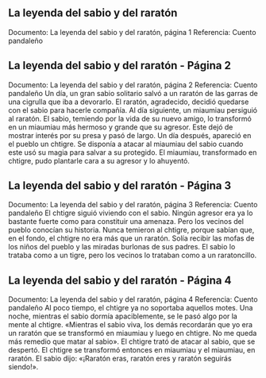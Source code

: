 ## La leyenda del sabio y del raratón
Documento: La leyenda del sabio y del raratón, página 1
Referencia: Cuento pandaleño


## La leyenda del sabio y del raratón - Página 2
Documento: La leyenda del sabio y del raratón, página 2
Referencia: Cuento pandaleño
Un día, un gran sabio solitario salvó a un raratón de las garras de una cigrulla que iba a devorarlo. El raratón, agradecido, decidió quedarse con el sabio para hacerle compañía.
Al día siguiente, un miaumiau persiguió al raratón. El sabio, temiendo por la vida de su nuevo amigo, lo transformó en un miaumiau más hermoso y grande que su agresor. Este dejó de mostrar interés por su presa y pasó de largo.
Un día después, apareció en el pueblo un chtigre. Se disponía a atacar al miaumiau del sabio cuando este usó su magia para salvar a su protegido. El miaumiau, transformado en chtigre, pudo plantarle cara a su agresor y lo ahuyentó.

## La leyenda del sabio y del raratón - Página 3
Documento: La leyenda del sabio y del raratón, página 3
Referencia: Cuento pandaleño
El chtigre siguió viviendo con el sabio. Ningún agresor era ya lo bastante fuerte como para constituir una amenaza.
Pero los vecinos del pueblo conocían su historia. Nunca temieron al chtigre, porque sabían que, en el fondo, el chtigre no era más que un raratón. Solía recibir las mofas de los niños del pueblo y las miradas burlonas de sus padres. El sabio lo trataba como a un tigre, pero los vecinos lo trataban como a un raratoncillo.

## La leyenda del sabio y del raratón - Página 4
Documento: La leyenda del sabio y del raratón, página 4
Referencia: Cuento pandaleño
Al poco tiempo, el chtigre ya no soportaba aquellos motes. Una noche, mientras el sabio dormía apaciblemente, se le pasó algo por la mente al chtigre.
«Mientras el sabio viva, los demás recordarán que yo era un raratón que se transformó en miaumiau y luego en chtigre. No me queda más remedio que matar al sabio».
El chtigre trató de atacar al sabio, que se despertó. El chtigre se transformó entonces en miaumiau y el miaumiau, en raratón. El sabio dijo:
«¡Raratón eras, raratón eres y raratón seguirás siendo!».
